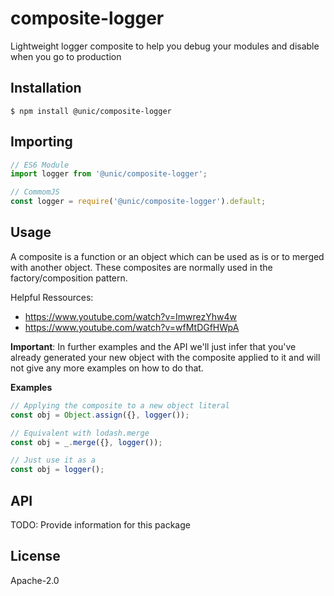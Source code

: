 # composite-logger

Lightweight logger composite to help you debug your modules and disable when you go to production

## Installation

```shell
$ npm install @unic/composite-logger
```

## Importing

```javascript
// ES6 Module
import logger from '@unic/composite-logger';

// CommomJS
const logger = require('@unic/composite-logger').default;
```

## Usage

A composite is a function or an object which can be used as is or to merged with another object. These composites are normally used in the factory/composition pattern.

Helpful Ressources:
* https://www.youtube.com/watch?v=ImwrezYhw4w
* https://www.youtube.com/watch?v=wfMtDGfHWpA

**Important**: In further examples and the API we'll just infer that you've already generated your new object with the composite applied to it and will not give any more examples on how to do that.

**Examples**
```js
// Applying the composite to a new object literal
const obj = Object.assign({}, logger());

// Equivalent with lodash.merge
const obj = _.merge({}, logger());

// Just use it as a
const obj = logger();
```

## API

TODO: Provide information for this package

## License

Apache-2.0
